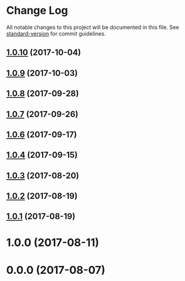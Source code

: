 # Change Log

All notable changes to this project will be documented in this file. See [standard-version](https://github.com/conventional-changelog/standard-version) for commit guidelines.

<a name="1.0.10"></a>
## [1.0.10](https://github.com/pvamshi/ngrx-crud/compare/v1.0.9...v1.0.10) (2017-10-04)



<a name="1.0.9"></a>
## [1.0.9](https://github.com/pvamshi/ngrx-crud/compare/v1.0.8...v1.0.9) (2017-10-03)



<a name="1.0.8"></a>
## [1.0.8](https://github.com/pvamshi/ngrx-crud/compare/v1.0.7...v1.0.8) (2017-09-28)



<a name="1.0.7"></a>
## [1.0.7](https://github.com/pvamshi/ngrx-crud/compare/v1.0.6...v1.0.7) (2017-09-26)



<a name="1.0.6"></a>
## [1.0.6](https://github.com/pvamshi/ngrx-crud/compare/v1.0.4...v1.0.6) (2017-09-17)



<a name="1.0.4"></a>
## [1.0.4](https://github.com/pvamshi/ngrx-crud/compare/v1.0.3...v1.0.4) (2017-09-15)



<a name="1.0.3"></a>
## [1.0.3](https://github.com/pvamshi/ngrx-crud/compare/v1.0.2...v1.0.3) (2017-08-20)



<a name="1.0.2"></a>
## [1.0.2](https://github.com/pvamshi/ngrx-crud/compare/v1.0.1...v1.0.2) (2017-08-19)



<a name="1.0.1"></a>
## [1.0.1](https://github.com/pvamshi/ngrx-crud/compare/v1.0.0...v1.0.1) (2017-08-19)



<a name="1.0.0"></a>
# 1.0.0 (2017-08-11)



<a name="0.0.0"></a>
# 0.0.0 (2017-08-07)
